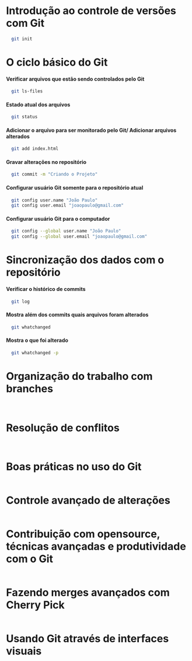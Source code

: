 # Introdução ao controle de versões com Git
``` bash 
  git init

```
# O ciclo básico do Git
#### Verificar arquivos que estão sendo controlados pelo Git
``` bash 
  git ls-files
```

#### Estado atual dos arquivos
``` bash 
  git status

```
#### Adicionar o arquivo para ser monitorado pelo Git/ Adicionar arquivos alterados
``` bash 
  git add index.html
```

#### Gravar alterações no repositório
``` bash 
  git commit -m "Criando o Projeto"
```

#### Configurar usuário Git somente para o repositório atual
``` bash 
  git config user.name "João Paulo"
  git config user.email "joaopaulo@gmail.com"
```

#### Configurar usuário Git para o computador
``` bash 
  git config --global user.name "João Paulo"
  git config --global user.email "joaopaulo@gmail.com"
```
#  Sincronização dos dados com o repositório
#### Verificar o histórico de commits
``` bash
  git log 
```

#### Mostra além dos commits quais arquivos foram alterados
``` bash
  git whatchanged
```

#### Mostra o que foi alterado
``` bash
  git whatchanged -p
```
# Organização do trabalho com branches

``` bash
  
```

# Resolução de conflitos
``` bash
 
```

# Boas práticas no uso do Git
``` bash

```

# Controle avançado de alterações
``` bash

```

# Contribuição com opensource, técnicas avançadas e produtividade com o Git
``` bash


```

# Fazendo merges avançados com Cherry Pick
``` bash


```

#  Usando Git através de interfaces visuais
``` bash


```


